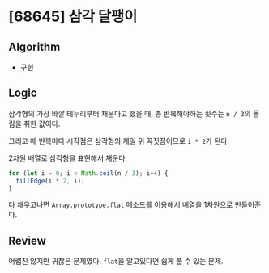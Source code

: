 # [68645] 삼각 달팽이

## Algorithm

- 구현

## Logic

삼각형의 가장 바깥 테두리부터 채운다고 했을 때, 총 반복해야하는 횟수는 `n / 3`의 올림을 취한 값이다.

그리고 매 반복마다 시작점은 삼각형의 제일 위 꼭짓점이므로 `i * 2`가 된다.

2차원 배열로 삼각형을 표현해서 채운다.

```js
for (let i = 0; i < Math.ceil(n / 3); i++) {
  fillEdge(i * 2, i);
}
```

다 채우고나면 `Array.prototype.flat` 메소드를 이용해서 배열을 1차원으로 만들어준다.

## Review
어렵진 않지만 귀찮은 문제였다. `flat`을 알고있다면 쉽게 풀 수 있는 문제.
